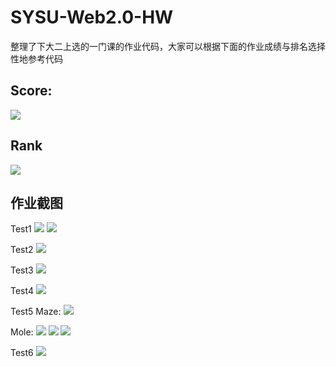 # SYSU-Web2.0-HW
整理了下大二上选的一门课的作业代码，大家可以根据下面的作业成绩与排名选择性地参考代码

## Score:
![](https://raw.githubusercontent.com/mgsweet/SYSU-Web2.0-HW/master/imges/score.png)

## Rank
![](https://raw.githubusercontent.com/mgsweet/SYSU-Web2.0-HW/master/imges/rank.png)

## 作业截图
Test1
![](https://raw.githubusercontent.com/mgsweet/SYSU-Web2.0-HW/master/imges/1.0.png)
![](https://raw.githubusercontent.com/mgsweet/SYSU-Web2.0-HW/master/imges/1.1.png)

Test2
![](https://raw.githubusercontent.com/mgsweet/SYSU-Web2.0-HW/master/imges/2.png)

Test3
![](https://raw.githubusercontent.com/mgsweet/SYSU-Web2.0-HW/master/imges/3.gif)

Test4
![](https://raw.githubusercontent.com/mgsweet/SYSU-Web2.0-HW/master/imges/4.gif)

Test5
Maze:
![](https://raw.githubusercontent.com/mgsweet/SYSU-Web2.0-HW/master/imges/5.1.gif)

Mole:
![](https://raw.githubusercontent.com/mgsweet/SYSU-Web2.0-HW/master/imges/5.2.1.png)
![](https://raw.githubusercontent.com/mgsweet/SYSU-Web2.0-HW/master/imges/5.2.2.png)
![](https://raw.githubusercontent.com/mgsweet/SYSU-Web2.0-HW/master/imges/5.2.3.png)

Test6
![](https://raw.githubusercontent.com/mgsweet/SYSU-Web2.0-HW/master/imges/6.gif)
